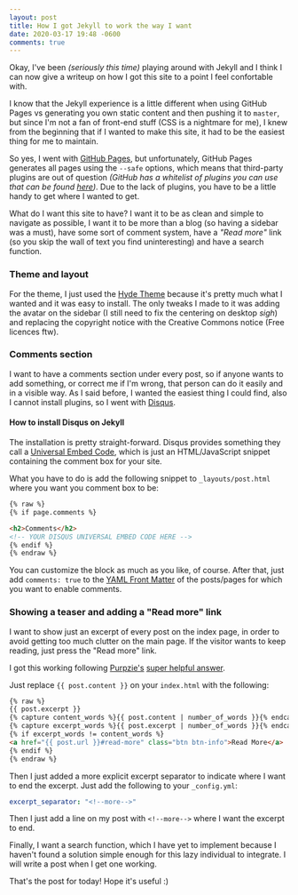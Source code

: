 ```yaml
---
layout: post
title: How I got Jekyll to work the way I want
date: 2020-03-17 19:48 -0600
comments: true
---
```


Okay, I've been *(seriously this time)* playing around with Jekyll and
I think I can now give a writeup on how I got this site to a point
I feel confortable with.

I know that the Jekyll experience is a little different when using 
GitHub Pages vs generating you own static content and then pushing it
to `master`, but since I'm not a fan of front-end stuff (CSS is a
nightmare for me), I knew from the beginning that if I wanted to make
this site, it had to be the easiest thing for me to maintain.

So yes, I went with [GitHub Pages](https://pages.github.com/), but
unfortunately, GitHub Pages generates all pages using the `--safe`
options, which means that third-party plugins are out of question
*(GitHub has a whitelist of plugins you can use that can be found
[here](https://pages.github.com/versions/))*. Due to the lack of 
plugins, you have to be a little handy to get where I wanted to get.

<!--more-->

What do I want this site to have? I want it to be as clean and simple
to navigate as possible, I want it to be more than a blog (so having
a sidebar was a must), have some sort of comment system, have a *"Read
more"* link (so you skip the wall of text you find uninteresting) and
have a search function.

### Theme and layout

For the theme, I just used the [Hyde Theme](https://github.com/poole/hyde)
because it's pretty much what I wanted and it was easy to install. The only
tweaks I made to it was adding the avatar on the sidebar (I still need to
fix the centering on desktop *sigh*) and replacing the copyright notice
with the Creative Commons notice (Free licences ftw).

### Comments section

I want to have a comments section under every post, so if anyone wants
to add something, or correct me if I'm wrong, that person
can do it easily and in a visible way. As I said before, I wanted the 
easiest thing I could find, also I cannot install plugins, so I
went with [Disqus](https://disqus.com/).

#### How to install Disqus on Jekyll

The installation is pretty straight-forward. Disqus provides something
they call a [Universal Embed Code](https://help.disqus.com/en/articles/1717112-universal-embed-code),
which is just an HTML/JavaScript snippet containing the comment box for
your site.

What you have to do is add the following snippet to `_layouts/post.html` where you want
you comment box to be:

```html
{% raw %}
{% if page.comments %}

<h2>Comments</h2>
<!-- YOUR DISQUS UNIVERSAL EMBED CODE HERE -->
{% endif %}
{% endraw %}
```

You can customize the block as much as you like, of course. After that,
just add `comments: true` to the [YAML Front Matter](https://jekyllrb.com/docs/front-matter/)
of the posts/pages for which you want to enable comments.

### Showing a teaser and adding a "Read more" link

I want to show just an excerpt of every post on the index page,
in order to avoid getting too much clutter on the main page. If the visitor wants to
keep reading, just press the "Read more" link.

I got this working following [Purpzie's](https://github.com/Purpzie)
[super helpful answer](https://github.com/mmistakes/jekyll-theme-hpstr/issues/194#issuecomment-388390761).

Just replace `{{ post.content }}` on your `index.html` with the following:
```html
{% raw %}
{{ post.excerpt }}
{% capture content_words %}{{ post.content | number_of_words }}{% endcapture %} 
{% capture excerpt_words %}{{ post.excerpt | number_of_words }}{% endcapture %} 
{% if excerpt_words != content_words %}
<a href="{{ post.url }}#read-more" class="btn btn-info">Read More</a>
{% endif %}
{% endraw %}
```

Then I just added a more explicit excerpt separator to indicate
where I want to end the excerpt. Just add the following to your
`_config.yml`:
```yaml
excerpt_separator: "<!--more-->"
```

Then I just add a line on my post with `<!--more-->` where I want the excerpt to end.

Finally, I want a search function, which I have yet to implement
because I haven't found a solution simple enough for this lazy
individual to integrate. I will write a post when I get one working.

That's the post for today! Hope it's useful :)
